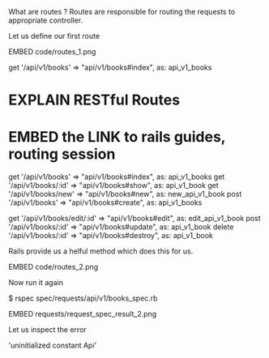 What are routes ? Routes are responsible for routing the requests to appropriate controller.

Let us define our first route

EMBED code/routes_1.png

get     '/api/v1/books'           => "api/v1/books#index",    as: api_v1_books

# EXPLAIN RESTful Routes
# EMBED the LINK to rails guides, routing session

get     '/api/v1/books'           => "api/v1/books#index",    as: api_v1_books
  get     '/api/v1/books/:id'       => "api/v1/books#show",     as: api_v1_book
  get     '/api/v1/books/new'       => "api/v1/books#new",      as: new_api_v1_book
  post    '/api/v1/books'           => "api/v1/books#create",   as: api_v1_books

  get     '/api/v1/books/edit/:id'  => "api/v1/books#edit",     as: edit_api_v1_book
  post    '/api/v1/books/:id'       => "api/v1/books#update",   as: api_v1_book
  delete  '/api/v1/books/:id'       => "api/v1/books#destroy",  as: api_v1_book


Rails provide us a helful method which does this for us.

EMBED code/routes_2.png

Now run it again

$ rspec spec/requests/api/v1/books_spec.rb

EMBED requests/request_spec_result_2.png

Let us inspect the error

'uninitialized constant Api'
